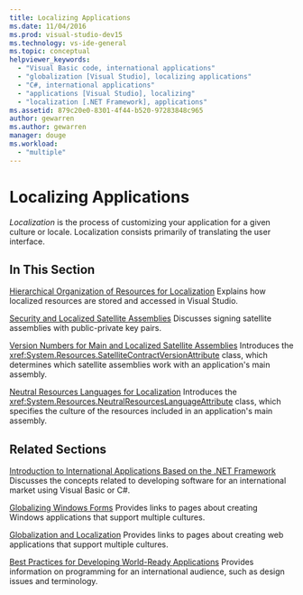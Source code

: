 ```yaml
---
title: Localizing Applications
ms.date: 11/04/2016
ms.prod: visual-studio-dev15
ms.technology: vs-ide-general
ms.topic: conceptual
helpviewer_keywords:
  - "Visual Basic code, international applications"
  - "globalization [Visual Studio], localizing applications"
  - "C#, international applications"
  - "applications [Visual Studio], localizing"
  - "localization [.NET Framework], applications"
ms.assetid: 879c20e0-8301-4f44-b520-97283848c965
author: gewarren
ms.author: gewarren
manager: douge
ms.workload:
  - "multiple"
---
```

# Localizing Applications

*Localization* is the process of customizing your application for a given culture or locale. Localization consists primarily of translating the user interface.

## In This Section
 [Hierarchical Organization of Resources for Localization](../ide/hierarchical-organization-of-resources-for-localization.md)
 Explains how localized resources are stored and accessed in Visual Studio.

 [Security and Localized Satellite Assemblies](../ide/security-and-localized-satellite-assemblies.md)
 Discusses signing satellite assemblies with public-private key pairs.

 [Version Numbers for Main and Localized Satellite Assemblies](../ide/version-numbers-for-main-and-localized-satellite-assemblies.md)
 Introduces the <xref:System.Resources.SatelliteContractVersionAttribute> class, which determines which satellite assemblies work with an application's main assembly.

 [Neutral Resources Languages for Localization](../ide/neutral-resources-languages-for-localization.md)
 Introduces the <xref:System.Resources.NeutralResourcesLanguageAttribute> class, which specifies the culture of the resources included in an application's main assembly.

## Related Sections

 [Introduction to International Applications Based on the .NET Framework](../ide/introduction-to-international-applications-based-on-the-dotnet-framework.md)
 Discusses the concepts related to developing software for an international market using Visual Basic or C#.

 [Globalizing Windows Forms](/dotnet/framework/winforms/advanced/globalizing-windows-forms)
 Provides links to pages about creating Windows applications that support multiple cultures.

 [Globalization and Localization](http://msdn.microsoft.com/Library/8ef3838e-9d05-4236-9dd0-ceecff9df80d)
 Provides links to pages about creating web applications that support multiple cultures.

 [Best Practices for Developing World-Ready Applications](http://msdn.microsoft.com/Library/f08169c7-aad8-4ec3-9a21-9ebd3b89986c)
 Provides information on programming for an international audience, such as design issues and terminology.
